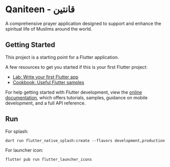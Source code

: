 # Qaniteen - قانتين

A comprehensive prayer application designed to support and enhance the spiritual life of Muslims around the world.

## Getting Started

This project is a starting point for a Flutter application.

A few resources to get you started if this is your first Flutter project:

- [Lab: Write your first Flutter app](https://docs.flutter.dev/get-started/codelab)
- [Cookbook: Useful Flutter samples](https://docs.flutter.dev/cookbook)

For help getting started with Flutter development, view the
[online documentation](https://docs.flutter.dev/), which offers tutorials,
samples, guidance on mobile development, and a full API reference.

## Run

For splash:

`dart run flutter_native_splash:create --flavors development,production`

For launcher icon:

`flutter pub run flutter_launcher_icons`
